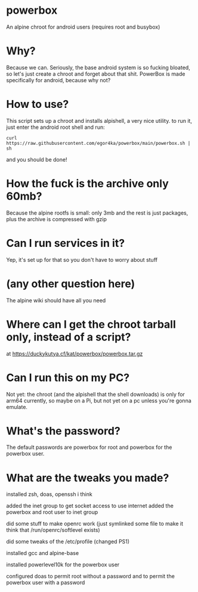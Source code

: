 # powerbox
An alpine chroot for android users (requires root and busybox)

# Why?
Because we can. Seriously, the base android system is so fucking bloated, so let's just create a chroot and forget about that shit. PowerBox is made specifically for android, because why not?

# How to use?
This script sets up a chroot and installs alpishell, a very nice utility.
to run it, just enter the android root shell and run:
```
curl https://raw.githubusercontent.com/egor4ka/powerbox/main/powerbox.sh | sh
``` 
and you should be done!

# How the fuck is the archive only 60mb?
Because the alpine rootfs is small: only 3mb and the rest is just packages, plus the archive is compressed with gzip

# Can I run services in it?
Yep, it's set up for that so you don't have to worry about stuff

# (any other question here)
The alpine wiki should have all you need

# Where can I get the chroot tarball only, instead of a script?
at https://duckykutya.cf/kat/powerbox/powerbox.tar.gz

# Can I run this on my PC?
Not yet: the chroot (and the alpishell that the shell downloads) is only for arm64 currently, so maybe on a Pi, but not yet on a pc unless you're gonna emulate.

# What's the password?
The default passwords are powerbox for root and powerbox for the powerbox user.

# What are the tweaks you made?
installed zsh, doas, openssh i think

added the inet group to get socket access to use internet
added the powerbox and root user to inet group

did some stuff to make openrc work (just symlinked some file to make it think that /run/openrc/softlevel exists)

did some tweaks of the /etc/profile (changed PS1)

installed gcc and alpine-base

installed powerlevel10k for the powerbox user

configured doas to permit root without a password and to permit the powerbox user with a password
